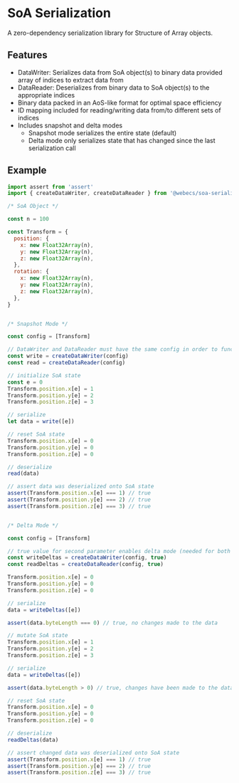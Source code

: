 # SoA Serialization

A zero-dependency serialization library for Structure of Array objects.

## Features

- DataWriter: Serializes data from SoA object(s) to binary data provided array of indices to extract data from
- DataReader: Deserializes from binary data to SoA object(s) to the appropriate indices
- Binary data packed in an AoS-like format for optimal space efficiency
- ID mapping included for reading/writing data from/to different sets of indices
- Includes snapshot and delta modes
  - Snapshot mode serializes the entire state (default)
  - Delta mode only serializes state that has changed since the last serialization call

## Example

```js
import assert from 'assert'
import { createDataWriter, createDataReader } from '@webecs/soa-serialization'

/* SoA Object */

const n = 100

const Transform = {
  position: {
    x: new Float32Array(n),
    y: new Float32Array(n),
    z: new Float32Array(n),
  },
  rotation: {
    x: new Float32Array(n),
    y: new Float32Array(n),
    z: new Float32Array(n),
  },
}


/* Snapshot Mode */

const config = [Transform]

// DataWriter and DataReader must have the same config in order to function correctly
const write = createDataWriter(config)
const read = createDataReader(config)

// initialize SoA state
const e = 0
Transform.position.x[e] = 1
Transform.position.y[e] = 2
Transform.position.z[e] = 3

// serialize
let data = write([e])

// reset SoA state
Transform.position.x[e] = 0
Transform.position.y[e] = 0
Transform.position.z[e] = 0

// deserialize
read(data)

// assert data was deserialized onto SoA state
assert(Transform.position.x[e] === 1) // true
assert(Transform.position.y[e] === 2) // true
assert(Transform.position.z[e] === 3) // true


/* Delta Mode */

const config = [Transform]

// true value for second parameter enables delta mode (needed for both writer & reader)
const writeDeltas = createDataWriter(config, true)
const readDeltas = createDataReader(config, true)

Transform.position.x[e] = 0
Transform.position.y[e] = 0
Transform.position.z[e] = 0

// serialize
data = writeDeltas([e])

assert(data.byteLength === 0) // true, no changes made to the data

// mutate SoA state
Transform.position.x[e] = 1
Transform.position.y[e] = 2
Transform.position.z[e] = 3

// serialize
data = writeDeltas([e])

assert(data.byteLength > 0) // true, changes have been made to the data since the last call

// reset SoA state
Transform.position.x[e] = 0
Transform.position.y[e] = 0
Transform.position.z[e] = 0

// deserialize
readDeltas(data)

// assert changed data was deserialized onto SoA state
assert(Transform.position.x[e] === 1) // true
assert(Transform.position.y[e] === 2) // true
assert(Transform.position.z[e] === 3) // true

```